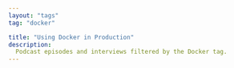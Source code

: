 ```yaml
---
layout: "tags"
tag: "docker"

title: "Using Docker in Production"
description:
  Podcast episodes and interviews filtered by the Docker tag.
---
```

